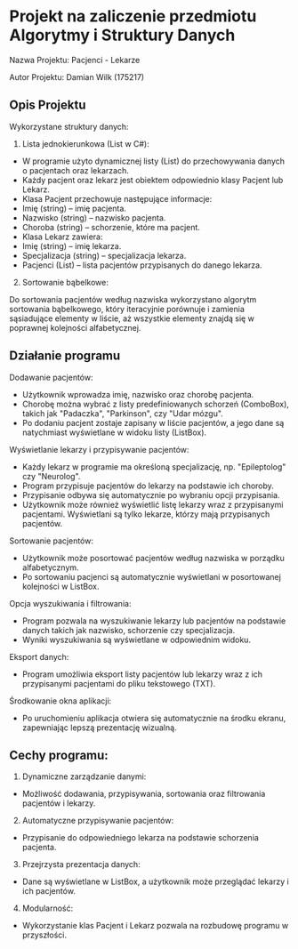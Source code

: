 # Projekt na zaliczenie przedmiotu Algorytmy i Struktury Danych

Nazwa Projektu: Pacjenci - Lekarze

Autor Projektu: Damian Wilk (175217)

## Opis Projektu

Wykorzystane struktury danych:

1. Lista jednokierunkowa (List<T> w C#):

- W programie użyto dynamicznej listy (List<T>) do przechowywania danych o
pacjentach oraz lekarzach.
- Każdy pacjent oraz lekarz jest obiektem odpowiednio klasy Pacjent lub 
Lekarz.
- Klasa Pacjent przechowuje następujące informacje:
- Imię (string) – imię pacjenta.
- Nazwisko (string) – nazwisko pacjenta.
- Choroba (string) – schorzenie, które ma pacjent.
- Klasa Lekarz zawiera:
- Imię (string) – imię lekarza.
- Specjalizacja (string) – specjalizacja lekarza.
- Pacjenci (List<Pacjent>) – lista pacjentów przypisanych do danego lekarza.

2. Sortowanie bąbelkowe:

Do sortowania pacjentów według nazwiska wykorzystano algorytm sortowania 
bąbelkowego, który iteracyjnie
porównuje i zamienia sąsiadujące elementy w liście, aż wszystkie elementy 
znajdą się w poprawnej kolejności alfabetycznej.

## Działanie programu

Dodawanie pacjentów:
- Użytkownik wprowadza imię, nazwisko oraz chorobę pacjenta.
- Chorobę można wybrać z listy predefiniowanych schorzeń (ComboBox), takich 
jak "Padaczka", "Parkinson", czy "Udar mózgu".
- Po dodaniu pacjent zostaje zapisany w liście pacjentów, a jego dane są 
natychmiast wyświetlane w widoku listy (ListBox).

Wyświetlanie lekarzy i przypisywanie pacjentów:
- Każdy lekarz w programie ma określoną specjalizację, np. "Epileptolog" 
czy "Neurolog".
- Program przypisuje pacjentów do lekarzy na podstawie ich choroby. 
- Przypisanie odbywa się automatycznie po wybraniu opcji przypisania.
- Użytkownik może również wyświetlić listę lekarzy wraz z przypisanymi 
pacjentami. Wyświetlani są tylko lekarze, którzy mają przypisanych pacjentów.

Sortowanie pacjentów:
- Użytkownik może posortować pacjentów według nazwiska w porządku alfabetycznym.
- Po sortowaniu pacjenci są automatycznie wyświetlani w posortowanej kolejności 
w ListBox.

Opcja wyszukiwania i filtrowania:
- Program pozwala na wyszukiwanie lekarzy lub pacjentów na podstawie danych 
takich jak nazwisko, schorzenie czy specjalizacja.
- Wyniki wyszukiwania są wyświetlane w odpowiednim widoku.

Eksport danych:
- Program umożliwia eksport listy pacjentów lub lekarzy wraz z ich przypisanymi 
pacjentami do pliku tekstowego (TXT).

Środkowanie okna aplikacji:
- Po uruchomieniu aplikacja otwiera się automatycznie na środku ekranu, zapewniając 
lepszą prezentację wizualną.

## Cechy programu:

1. Dynamiczne zarządzanie danymi:
- Możliwość dodawania, przypisywania, sortowania oraz filtrowania pacjentów i lekarzy.
2. Automatyczne przypisywanie pacjentów:
- Przypisanie do odpowiedniego lekarza na podstawie schorzenia pacjenta.
3. Przejrzysta prezentacja danych:
- Dane są wyświetlane w ListBox, a użytkownik może przeglądać lekarzy i ich pacjentów.
4. Modularność:
- Wykorzystanie klas Pacjent i Lekarz pozwala na rozbudowę programu w przyszłości.
